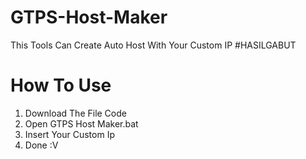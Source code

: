 # GTPS-Host-Maker
This Tools Can Create Auto Host With Your Custom IP
#HASILGABUT

# How To Use
1. Download The File Code
2. Open GTPS Host Maker.bat
3. Insert Your Custom Ip
4. Done :V
